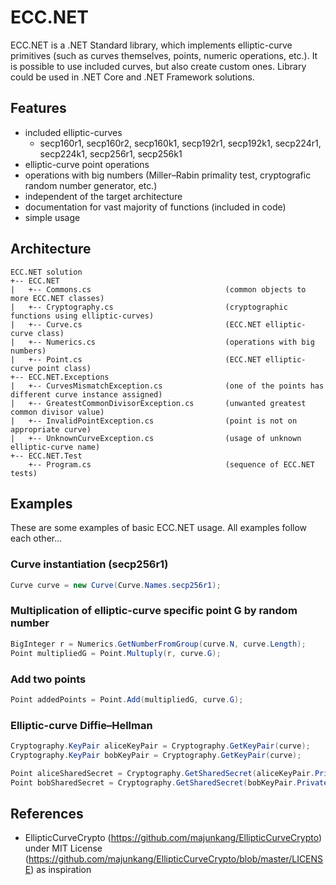 # ECC.NET
ECC.NET is a .NET Standard library, which implements elliptic-curve primitives (such as curves themselves, points, numeric operations, etc.). It is possible to use included curves, but also create custom ones. Library could be used in .NET Core and .NET Framework solutions.

## Features
* included elliptic-curves
  * secp160r1, secp160r2, secp160k1, secp192r1, secp192k1, secp224r1, secp224k1, secp256r1, secp256k1
* elliptic-curve point operations
* operations with big numbers (Miller–Rabin primality test, cryptografic random number generator, etc.)
* independent of the target architecture
* documentation for vast majority of functions (included in code)
* simple usage

## Architecture
```
ECC.NET solution
+-- ECC.NET
|   +-- Commons.cs                              (common objects to more ECC.NET classes)
|   +-- Cryptography.cs                         (cryptographic functions using elliptic-curves)
|   +-- Curve.cs                                (ECC.NET elliptic-curve class)
|   +-- Numerics.cs                             (operations with big numbers)
|   +-- Point.cs                                (ECC.NET elliptic-curve point class)
+-- ECC.NET.Exceptions
|   +-- CurvesMismatchException.cs              (one of the points has different curve instance assigned)
|   +-- GreatestCommonDivisorException.cs       (unwanted greatest common divisor value)
|   +-- InvalidPointException.cs                (point is not on appropriate curve)
|   +-- UnknownCurveException.cs                (usage of unknown elliptic-curve name)
+-- ECC.NET.Test
    +-- Program.cs                              (sequence of ECC.NET tests)
```

## Examples
These are some examples of basic ECC.NET usage. All examples follow each other...

### Curve instantiation (secp256r1)
```csharp
Curve curve = new Curve(Curve.Names.secp256r1);
```

### Multiplication of elliptic-curve specific point G by random number
```csharp
BigInteger r = Numerics.GetNumberFromGroup(curve.N, curve.Length);
Point multipliedG = Point.Multuply(r, curve.G);
```

### Add two points
```csharp
Point addedPoints = Point.Add(multipliedG, curve.G);
```

### Elliptic-curve Diffie–Hellman
```csharp
Cryptography.KeyPair aliceKeyPair = Cryptography.GetKeyPair(curve);
Cryptography.KeyPair bobKeyPair = Cryptography.GetKeyPair(curve);

Point aliceSharedSecret = Cryptography.GetSharedSecret(aliceKeyPair.PrivateKey, bobKeyPair.PublicKey);
Point bobSharedSecret = Cryptography.GetSharedSecret(bobKeyPair.PrivateKey, aliceKeyPair.PublicKey);
```

## References
* EllipticCurveCrypto (https://github.com/majunkang/EllipticCurveCrypto) under MIT License (https://github.com/majunkang/EllipticCurveCrypto/blob/master/LICENSE) as inspiration
